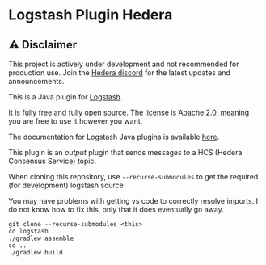 # Logstash Plugin Hedera

## ⚠️ Disclaimer

This project is actively under development and not recommended for production use. 
Join the [Hedera discord](https://hedera.com/discord) for the latest updates and announcements.

This is a Java plugin for [Logstash](https://github.com/elastic/logstash).

It is fully free and fully open source. The license is Apache 2.0, meaning you are free to use it however you want.

The documentation for Logstash Java plugins is available [here](https://www.elastic.co/guide/en/logstash/6.7/contributing-java-plugin.html).

This plugin is an _output_ plugin that sends messages to a HCS (Hedera Consensus Service) topic. 

When cloning this repository, use `--recurse-submodules` to get the required (for development) logstash source

You may have problems with getting vs code to correctly resolve imports. I do not know how to fix this, only that it does eventually go away. 

```
git clone --recurse-submodules <this>
cd logstash
./gradlew assemble
cd ..
./gradlew build
```
